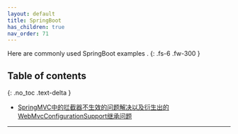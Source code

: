 ```yaml
---
layout: default
title: SpringBoot
has_children: true
nav_order: 71
---
```



 Here are commonly used SpringBoot examples .
{: .fs-6 .fw-300 }


## Table of contents
{: .no_toc .text-delta }


 - [SpringMVC中的拦截器不生效的问题解决以及衍生出的WebMvcConfigurationSupport继承问题](https://blog.csdn.net/zyb18507175502/article/details/129407890)

---
